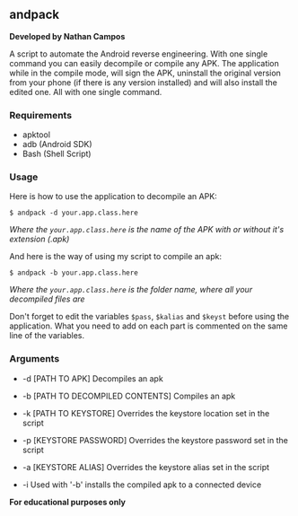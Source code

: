 ## andpack
**Developed by Nathan Campos**

A script to automate the Android reverse engineering. With one single command you can easily decompile or compile any APK. The application while in the compile mode, will sign the APK, uninstall the original version from your phone (if there is any version installed) and will also install the edited one. All with one single command.

### Requirements

 * apktool
 * adb (Android SDK)
 * Bash (Shell Script)

### Usage

Here is how to use the application to decompile an APK:

    $ andpack -d your.app.class.here

*Where the `your.app.class.here` is the name of the APK with or without it's extension (.apk)*

And here is the way of using my script to compile an apk:

    $ andpack -b your.app.class.here

*Where the `your.app.class.here` is the folder name, where all your decompiled files are*

Don't forget to edit the variables `$pass`, `$kalias` and `$keyst` before using the application. What you need to add on each part is commented on the same line of the variables.

### Arguments

* -d [PATH TO APK] Decompiles an apk

* -b [PATH TO DECOMPILED CONTENTS] Compiles an apk

* -k [PATH TO KEYSTORE] Overrides the keystore location set in the script

* -p [KEYSTORE PASSWORD] Overrides the keystore password set in the script

* -a [KEYSTORE ALIAS] Overrides the keystore alias set in the script

* -i Used with '-b' installs the compiled apk to a connected device

**For educational purposes only**
